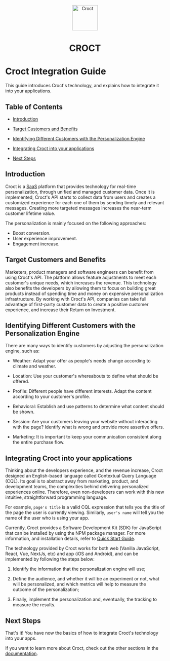 <p align="center">
    <a href="https://croct.com">
      <img src="https://cdn.croct.io/brand/logo/repo-icon-green.svg" alt="Croct" height="80"/>
  </a>
</p>
<h1 align="center">CROCT</h1>

# Croct Integration Guide

This guide introduces Croct's technology, and explains how to integrate it into your applications.

## Table of Contents

- [Introduction](#introduction)

- [Target Customers and Benefits](#target-customers-and-benefits)

- [Identifying Different Customers with the Personalization Engine](#identifying-different-customers-with-the-personalization-engine)

- [Integrating Croct into your applications](#integrating-croct-into-your-applications)

- [Next Steps](#next-steps)

## Introduction

Croct is a [SaaS](https://www.salesforce.com/br/saas/) platform that provides technology for 
real-time personalization, through unified and managed customer data. Once it is implemented, 
Croct's API starts to collect data from users and creates a customized experience for each one 
of them by sending timely and relevant messages. Creating more targeted messages increases the near-term 
customer lifetime value.

The personalization is mainly focused on the following approaches:

- Boost conversion.
- User experience improvement.
- Engagement increase.

## Target Customers and Benefits

Marketers, product managers and software engineers can benefit from using Croct's API. 
The platform allows feature adjustments to meet each customer's unique needs, which increases the revenue. 
This technology also benefits the developers by allowing them to focus on building great products instead 
of spending time and money on expensive personalization infrastructure. 
By working with Croct's API, companies can take full advantage of first-party customer data to create 
a positive customer experience, and increase their Return on Investment.

## Identifying Different Customers with the Personalization Engine

There are many ways to identify customers by adjusting the personalization engine, such as:

- Weather: Adapt your offer as people's needs change according to climate and weather.

- Location: Use your customer's whereabouts to define what should be offered.

- Profile: Different people have different interests. Adapt the content according to your customer's profile.

- Behavioral: Establish and use patterns to determine what content should be shown.

- Session: Are your customers leaving your website without interacting with the page? Identify what is wrong and provide more assertive offers.

- Marketing: It is important to keep your communication consistent along the entire purchase flow.


## Integrating Croct into your applications

Thinking about the developers experience, and the revenue increase, Croct designed an English-based 
language called Contextual Query Language (CQL). Its goal is to abstract away from marketing, product, 
and development teams, the complexities behind delivering personalized experiences online. Therefore, 
even non-developers can work with this new intuitive, straightforward programming language.

For example, `page's title` is a valid CQL expression that tells you the title of the page the user is 
currently viewing. Similarly, `user's name` will tell you the name of the user who is using your app.

Currently, Croct provides a Software Development Kit (SDK) for JavaScript that can be installed 
by using the NPM package manager. For more information, and installation details, refer to 
[Quick Start Guide](https://github.com/croct-tech/plug-js/blob/master/docs/quick-start.md).

The technology provided by Croct works for both web 
(Vanilla JavaScript, React, Vue, NextJs, etc) and app (iOS and Android), and can be implemented 
by following the steps below:

1. Identify the information that the personalization engine will use;

2. Define the audience, and whether it will be an experiment or not, what will be personalized, 
and which metrics will help to measure the outcome of the personalization; 

3. Finally, implement the personalization and, eventually, the tracking to measure the results.


## Next Steps

That's it! You have now the basics of how to integrate Croct's technology into your apps.

If you want to learn more about Croct, check out the other sections in the [documentation](https://github.com/croct-tech/plug-js/blob/master/README.md#documentation). 












